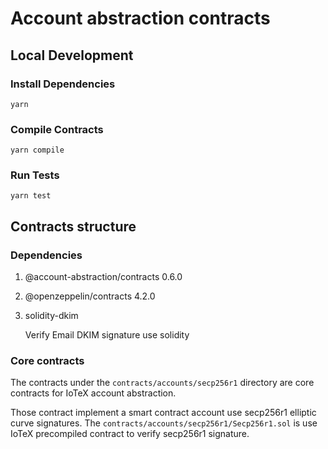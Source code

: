 # Account abstraction contracts

## Local Development

### Install Dependencies

`yarn`

### Compile Contracts

`yarn compile`

### Run Tests

`yarn test`

## Contracts structure

### Dependencies

1. @account-abstraction/contracts 0.6.0
2. @openzeppelin/contracts 4.2.0
3. solidity-dkim
    
    Verify Email DKIM signature use solidity

### Core contracts

The contracts under the `contracts/accounts/secp256r1` directory are core contracts for IoTeX account abstraction.

Those contract implement a smart contract account use secp256r1 elliptic curve signatures. The `contracts/accounts/secp256r1/Secp256r1.sol` is use IoTeX precompiled contract to verify secp256r1 signature.
